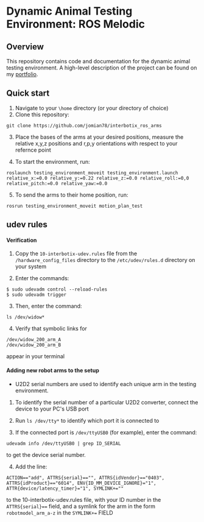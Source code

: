 # Dynamic Animal Testing Environment: ROS Melodic

## Overview
This repository contains code and documentation for the dynamic animal testing environment. A high-level description of the project can be found on my [portfolio](https://jomian78.github.io/).

## Quick start
1) Navigate to your `\home` directory (or your directory of choice)
2) Clone this repository:
```
git clone https://github.com/jomian78/interbotix_ros_arms
```
3) Place the bases of the arms at your desired positions, measure the relative x,y,z positions and r,p,y orientations with respect to your refernce point

4) To start the environment, run:
```
roslaunch testing_environment_moveit testing_environment.launch relative_x:=0.0 relative_y:=0.22 relative_z:=0.0 relative_roll:=0,0 relative_pitch:=0.0 relative_yaw:=0.0
```

5) To send the arms to their home position, run:
```
rosrun testing_environment_moveit motion_plan_test
```

## udev rules

#### Verification
1) Copy the `10-interbotix-udev.rules` file from the `/hardware_config_files` directory to the `/etc/udev/rules.d` directory on your system

2) Enter the commands:

```
$ sudo udevadm control --reload-rules
$ sudo udevadm trigger
```

3) Then, enter the command:
```
ls /dev/widow*
```

4) Verify that symbolic links for
```
/dev/widow_200_arm_A
/dev/widow_200_arm_B
```
appear in your terminal

#### Adding new robot arms to the setup
- U2D2 serial numbers are used to identify each unique arm in the testing environment.

1) To identify the serial number of a particular U2D2 converter, connect the device to your PC's USB port

2) Run `ls /dev/tty*` to identify which port it is connected to

3) If the connected port is `/dev/ttyUSB0` (for example), enter the command:
```
udevadm info /dev/ttyUSB0 | grep ID_SERIAL
```
to get the device serial number.

4) Add the line:

```
ACTION=="add", ATTRS{serial}=="", ATTRS{idVendor}=="0403", ATTRS{idProduct}=="6014", ENV{ID_MM_DEVICE_IGNORE}="1", ATTR{device/latency_timer}="1", SYMLINK+=""

```
to the 10-interbotix-udev.rules file, with your ID number in the `ATTRS{serial}==`
field, and a symlink for the arm in the form `robotmodel_arm_a-z` in the `SYMLINK+=` FIELD
